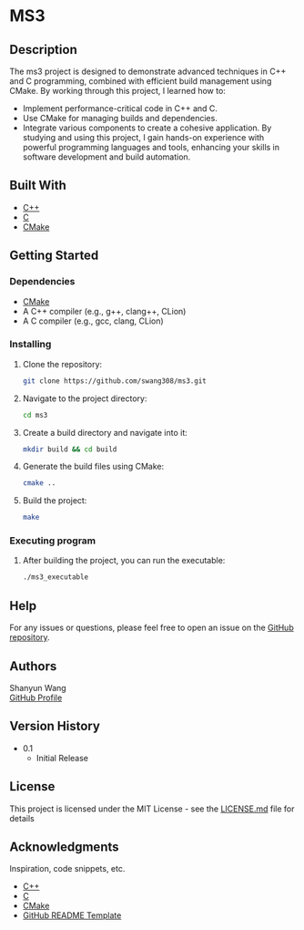 # MS3

## Description
The ms3 project is designed to demonstrate advanced techniques in C++ and C programming, combined with efficient build management using CMake. By working through this project, I learned how to:
  * Implement performance-critical code in C++ and C.
  * Use CMake for managing builds and dependencies.
  * Integrate various components to create a cohesive application.
By studying and using this project, I gain hands-on experience with powerful programming languages and tools, enhancing your skills in software development and build automation.

## Built With
* [C++](https://isocpp.org/)
* [C](https://en.wikipedia.org/wiki/C_(programming_language))
* [CMake](https://cmake.org/)

## Getting Started

### Dependencies
* [CMake](https://cmake.org/)
* A C++ compiler (e.g., g++, clang++, CLion)
* A C compiler (e.g., gcc, clang, CLion)

### Installing
1. Clone the repository:
   ```bash
   git clone https://github.com/swang308/ms3.git
   ```
2. Navigate to the project directory:
   ```bash
   cd ms3
   ```
3. Create a build directory and navigate into it:
   ```bash
   mkdir build && cd build
   ```
4. Generate the build files using CMake:
   ```bash
   cmake ..
   ```
5. Build the project:
   ```bash
   make
   ```

### Executing program

1. After building the project, you can run the executable:
   ```bash
   ./ms3_executable
   ```

## Help

For any issues or questions, please feel free to open an issue on the [GitHub repository](https://github.com/swang308/ms3/issues).

## Authors

Shanyun Wang  
[GitHub Profile](https://github.com/swang308)

## Version History

* 0.1
    * Initial Release

## License

This project is licensed under the MIT License - see the [LICENSE.md](LICENSE.md) file for details

## Acknowledgments

Inspiration, code snippets, etc.
* [C++](https://isocpp.org/)
* [C](https://en.wikipedia.org/wiki/C_(programming_language))
* [CMake](https://cmake.org/)
* [GitHub README Template](https://gist.github.com/DomPizzie/7a5ff55ffa9081f2de27c315f5018afc)